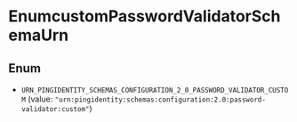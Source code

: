 

# EnumcustomPasswordValidatorSchemaUrn

## Enum


* `URN_PINGIDENTITY_SCHEMAS_CONFIGURATION_2_0_PASSWORD_VALIDATOR_CUSTOM` (value: `"urn:pingidentity:schemas:configuration:2.0:password-validator:custom"`)



